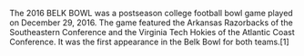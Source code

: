 The 2016 BELK BOWL was a postseason college football bowl game played on December 29, 2016. The game featured the Arkansas Razorbacks of the Southeastern Conference and the Virginia Tech Hokies of the Atlantic Coast Conference. It was the first appearance in the Belk Bowl for both teams.[1]
